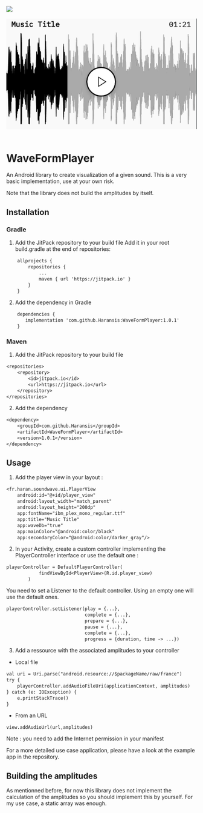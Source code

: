 [![](https://jitpack.io/v/Haransis/WaveFormPlayer.svg)](https://jitpack.io/#Haransis/WaveFormPlayer)
<p align="center">
  <img src="https://github.com/haransis/waveformplayer/blob/assets/Player.png"><br><br>
</p>

# WaveFormPlayer
An Android library to create visualization of a given sound. This is a very basic implementation, use at your own risk.

Note that the library does not build the amplitudes by itself.

## Installation
### Gradle
1. Add the JitPack repository to your build file
Add it in your root build.gradle at the end of repositories:
```
    allprojects {
		repositories {
			...
			maven { url 'https://jitpack.io' }
		}
	}
```
2. Add the dependency in Gradle
```
    dependencies {
       implementation 'com.github.Haransis:WaveFormPlayer:1.0.1'
    }
```

### Maven
1. Add the JitPack repository to your build file
```
<repositories>
	<repository>
	    <id>jitpack.io</id>
	    <url>https://jitpack.io</url>
	</repository>
</repositories>
```
2. Add the dependency
```
<dependency>
    <groupId>com.github.Haransis</groupId>
    <artifactId>WaveFormPlayer</artifactId>
    <version>1.0.1</version>
</dependency>
```

## Usage
1. Add the player view in your layout :
```
<fr.haran.soundwave.ui.PlayerView
    android:id="@+id/player_view"
    android:layout_width="match_parent"
    android:layout_height="200dp"
    app:fontName="ibm_plex_mono_regular.ttf"
    app:title="Music Title"
    app:waveDb="true"
    app:mainColor="@android:color/black"
    app:secondaryColor="@android:color/darker_gray"/>
```

2. In your Activity, create a custom controller implementing the PlayerController interface or use the default one :
```
playerController = DefaultPlayerController(
            findViewById<PlayerView>(R.id.player_view)
        )
```
You need to set a Listener to the default controller. Using an empty one will use the default ones.
```
playerController.setListener(play = {...},
                             complete = {...},
                             prepare = {...},
                             pause = {...},
                             complete = {...},
                             progress = {duration, time -> ...})
```

3. Add a ressource with the associated amplitudes to your controller
- Local file
```
val uri = Uri.parse("android.resource://$packageName/raw/france")
try {
    playerController.addAudioFileUri(applicationContext, amplitudes)
} catch (e: IOException) {
    e.printStackTrace()
}
```
- From an URL
```
view.addAudioUrl(url,amplitudes)
```
Note : you need to add the Internet permission in your manifest

For a more detailed use case application, please have a look at the example app in the repository.

## Building the amplitudes
As mentionned before, for now this library does not implement the calculation of the amplitudes so you should implement this by yourself. For my use case, a static array was enough.
